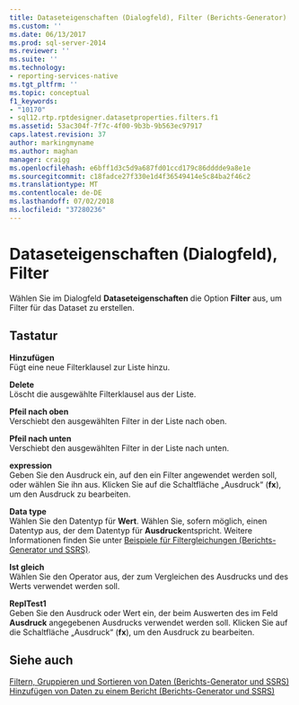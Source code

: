```yaml
---
title: Dataseteigenschaften (Dialogfeld), Filter (Berichts-Generator) | Microsoft-Dokumentation
ms.custom: ''
ms.date: 06/13/2017
ms.prod: sql-server-2014
ms.reviewer: ''
ms.suite: ''
ms.technology:
- reporting-services-native
ms.tgt_pltfrm: ''
ms.topic: conceptual
f1_keywords:
- "10170"
- sql12.rtp.rptdesigner.datasetproperties.filters.f1
ms.assetid: 53ac304f-7f7c-4f00-9b3b-9b563ec97917
caps.latest.revision: 37
author: markingmyname
ms.author: maghan
manager: craigg
ms.openlocfilehash: e6bff1d3c5d9a687fd01ccd179c86dddde9a8e1e
ms.sourcegitcommit: c18fadce27f330e1d4f36549414e5c84ba2f46c2
ms.translationtype: MT
ms.contentlocale: de-DE
ms.lasthandoff: 07/02/2018
ms.locfileid: "37280236"
---
```

# <a name="dataset-properties-dialog-box-filters"></a>Dataseteigenschaften (Dialogfeld), Filter
  Wählen Sie im Dialogfeld **Dataseteigenschaften** die Option **Filter** aus, um Filter für das Dataset zu erstellen.  
  
## <a name="options"></a>Tastatur  
 **Hinzufügen**  
 Fügt eine neue Filterklausel zur Liste hinzu.  
  
 **Delete**  
 Löscht die ausgewählte Filterklausel aus der Liste.  
  
 **Pfeil nach oben**  
 Verschiebt den ausgewählten Filter in der Liste nach oben.  
  
 **Pfeil nach unten**  
 Verschiebt den ausgewählten Filter in der Liste nach unten.  
  
 **expression**  
 Geben Sie den Ausdruck ein, auf den ein Filter angewendet werden soll, oder wählen Sie ihn aus. Klicken Sie auf die Schaltfläche „Ausdruck“ (**fx**), um den Ausdruck zu bearbeiten.  
  
 **Data type**  
 Wählen Sie den Datentyp für **Wert**. Wählen Sie, sofern möglich, einen Datentyp aus, der dem Datentyp für **Ausdruck**entspricht. Weitere Informationen finden Sie unter [Beispiele für Filtergleichungen &#40;Berichts-Generator und SSRS&#41;](../report-design/filter-equation-examples-report-builder-and-ssrs.md).  
  
 **Ist gleich**  
 Wählen Sie den Operator aus, der zum Vergleichen des Ausdrucks und des Werts verwendet werden soll.  
  
 **ReplTest1**  
 Geben Sie den Ausdruck oder Wert ein, der beim Auswerten des im Feld **Ausdruck** angegebenen Ausdrucks verwendet werden soll. Klicken Sie auf die Schaltfläche „Ausdruck“ (**fx**), um den Ausdruck zu bearbeiten.  
  
## <a name="see-also"></a>Siehe auch  
 [Filtern, Gruppieren und Sortieren von Daten &#40;Berichts-Generator und SSRS&#41;](../report-design/filter-group-and-sort-data-report-builder-and-ssrs.md)   
 [Hinzufügen von Daten zu einem Bericht &#40;Berichts-Generator und SSRS&#41;](report-datasets-ssrs.md)  
  
  
